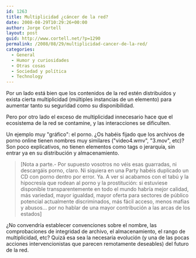 ```yaml
---
id: 1263
title: Multiplicidad ¿cáncer de la red?
date: 2008-08-29T10:29:26+00:00
author: Jorge Cortell
layout: post
guid: http://www.cortell.net/?p=1290
permalink: /2008/08/29/multiplicidad-cancer-de-la-red/
categories:
  - General
  - Humor y curiosidades
  - Otras cosas
  - Sociedad y polí­tica
  - Technology
---
```

Por un lado está bien que los contenidos de la red estén distribuídos y exista cierta multiplicidad (múltiples instancias de un elemento) para aumentar tanto su seguridad como su disponibilidad.

Pero por otro lado el exceso de multiplicidad innecesario hace que el ecosistema de la red se contamine, y las interacciones se dificulten.

Un ejemplo muy "gráfico": el porno. ¿Os habéis fijado que los archivos de porno online tienen nombres muy similares ("video4.wmv", "3.mov", etc)? Son poco explicativos, no tienen elementos como tags o jerarquía, sin entrar ya en su distribución y almacenamiento.

> [Nota a parte.- Por supuesto vosotros no véis esas guarradas, ni descargáis porno, claro. Ni siquiera en una Party habéis duplicado un CD con porno dentro por error. Ya. A ver si acabamos con el tabú y la hipocresía que rodean al porno y la prostitución: si estuviese disponible transparentemente en todo el mundo habría mejor calidad, más variedad, mayor igualdad, mayor oferta para sectores de público potencial actualmente discriminados, más fácil acceso, menos mafias y abusos... por no hablar de una mayor contribución a las arcas de los estados]

¿No convendría establecer convenciones sobre el nombre, las comprobaciones de integridad de archivo, el almacenamiento, el rango de multiplicidad, etc? Quizá esa sea la necesaria evolución (y una de las pocas acciones intervencionistas que parecen remotamente deseables) del futuro de la red.